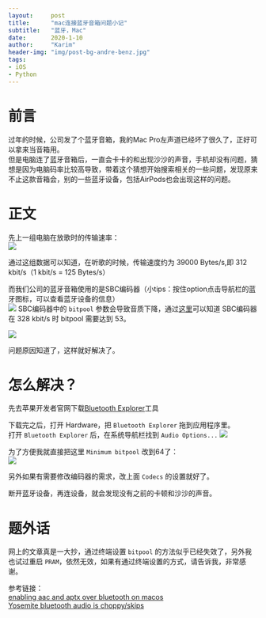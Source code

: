 ```yaml
---
layout:     post
title:      "mac连接蓝牙音箱问题小记"
subtitle:   "蓝牙，Mac"
date:       2020-1-10
author:     "Karim"
header-img: "img/post-bg-andre-benz.jpg"
tags:
- iOS
- Python
---
```


# 前言  

过年的时候，公司发了个蓝牙音箱，我的Mac Pro左声道已经坏了很久了，正好可以拿来当音箱用。  
但是电脑连了蓝牙音箱后，一直会卡卡的和出现沙沙的声音，手机却没有问题，猜想是因为电脑码率比较高导致，带着这个猜想开始搜索相关的一些问题，发现原来不止这款音箱会，别的一些蓝牙设备，包括AirPods也会出现这样的问题。  


# 正文  

先上一组电脑在放歌时的传输速率：  
![](http://images.foolishtalk.org/39ce65c86ee89caeba6d367d0f82786d.png) 

通过这组数据可以知道，在听歌的时候，传输速度约为 39000 Bytes/s,即 312 kbit/s（1 kbit/s = 125 Bytes/s）

而我们公司的蓝牙音箱使用的是SBC编码器（小tips：按住option点击导航栏的蓝牙图标，可以查看蓝牙设备的信息）  
![](http://images.foolishtalk.org/347335e73c15512f3125ee4d60bac4f3.png) 
SBC编码器中的 `bitpool` 参数会导致音质下降，通过[这里](http://soundexpert.org/encoders-320-kbps)可以知道 SBC编码器 在 328 kbit/s 时 bitpool 需要达到 53。  

![](http://images.foolishtalk.org/ec4f4917854d7eab2b26196d3348df60.png)   

问题原因知道了，这样就好解决了。

# 怎么解决？
先去苹果开发者官网下载[Bluetooth Explorer](https://download.developer.apple.com/Developer_Tools/Additional_Tools_for_Xcode_11/Additional_Tools_for_Xcode_11.dmg)工具  

下载完之后，打开 Hardware，把 `Bluetooth Explorer` 拖到应用程序里。  
打开 `Bluetooth Explorer` 后，在系统导航栏找到 `Audio Options...`
![](http://images.foolishtalk.org/c1bfcd07315439afe2f2fd3ecdc744f4.png)  

为了方便我就直接把这里 `Minimum bitpool` 改到64了：  
![](http://images.foolishtalk.org/72d3eb4294d65375471054d6f1d290cc.png) 

另外如果有需要修改编码器的需求，改上面 `Codecs` 的设置就好了。

断开蓝牙设备，再连设备，就会发现没有之前的卡顿和沙沙的声音。

# 题外话   
网上的文章真是一大抄，通过终端设置 `bitpool` 的方法似乎已经失效了，另外我也试过重启 `PRAM`，依然无效，如果有通过终端设置的方式，请告诉我，非常感谢。


参考链接：  
[enabling aac and aptx over bluetooth on macos](https://www.areilly.com/2017/07/29/enabling-aac-and-aptx-over-bluetooth-on-macos/)  
[Yosemite bluetooth audio is choppy/skips](https://apple.stackexchange.com/questions/167245/yosemite-bluetooth-audio-is-choppy-skips/259954#259954)